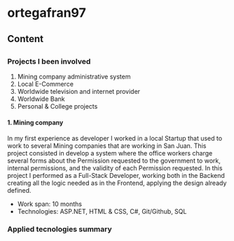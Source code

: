 # ortegafran97

## Content


## 


### Projects I been involved

1. Mining company administrative system
2. Local E-Commerce 
3. Worldwide television and internet provider
4. Worldwide Bank
5. Personal & College projects


#### 1. Mining company

In my first experience as developer I worked in a local Startup that used to work to several Mining companies that are working in San Juan. 
This project consisted in develop a system where the office workers charge several forms about the Permission requested to the government to work, internal permissions, and the validity of each Permission requested. 
In this project I performed as a Full-Stack Developer, working both in the Backend creating all the logic needed as in the Frontend, applying the design already defined.

* Work span: 10 months
* Technologies: ASP.NET, HTML & CSS, C#, Git/Github, SQL



### Applied tecnologies summary
